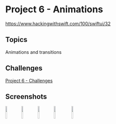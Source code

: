 # Project 6 - Animations

https://www.hackingwithswift.com/100/swiftui/32

## Topics

Animations and transitions

## Challenges

[Project 6 - Challenges](https://github.com/bashubb/100-days-of-swiftUI/tree/main/7-Project6/challenges)

## Screenshots

<img src="https://github.com/bashubb/100-days-of-swiftUI/blob/main/07-Project6/Animation1.gif" height="10%"><img src="https://github.com/bashubb/100-days-of-swiftUI/blob/main/07-Project6/Animation3.gif" height="10%"><img src="https://github.com/bashubb/100-days-of-swiftUI/blob/main/07-Project6/Animation6.gif" height="10%"><img src="https://github.com/bashubb/100-days-of-swiftUI/blob/main/07-Project6/Animation7.gif" height="10%">
<img src="https://github.com/bashubb/100-days-of-swiftUI/blob/main/07-Project6/Animation8.gif" height="10%">
